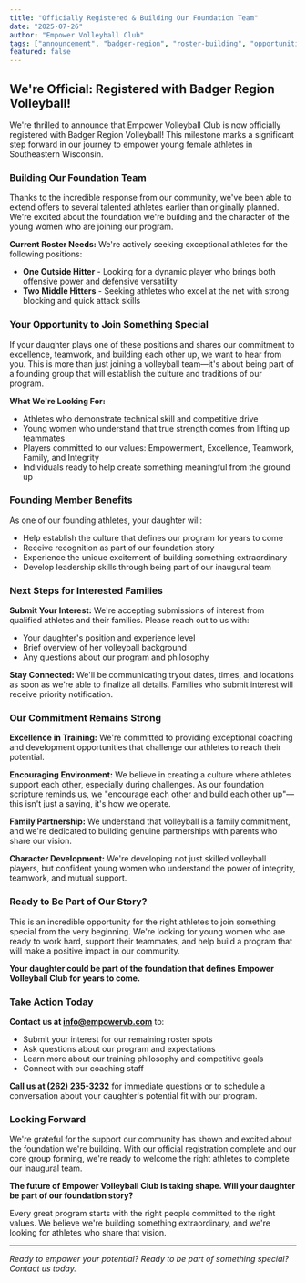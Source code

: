```yaml
---
title: "Officially Registered & Building Our Foundation Team"
date: "2025-07-26"
author: "Empower Volleyball Club"
tags: ["announcement", "badger-region", "roster-building", "opportunities", "foundation"]
featured: false
---
```


## We're Official: Registered with Badger Region Volleyball!

We're thrilled to announce that Empower Volleyball Club is now officially registered with Badger Region Volleyball! This milestone marks a significant step forward in our journey to empower young female athletes in Southeastern Wisconsin.

### Building Our Foundation Team

Thanks to the incredible response from our community, we've been able to extend offers to several talented athletes earlier than originally planned. We're excited about the foundation we're building and the character of the young women who are joining our program.

**Current Roster Needs:**
We're actively seeking exceptional athletes for the following positions:
- **One Outside Hitter** - Looking for a dynamic player who brings both offensive power and defensive versatility
- **Two Middle Hitters** - Seeking athletes who excel at the net with strong blocking and quick attack skills

### Your Opportunity to Join Something Special

If your daughter plays one of these positions and shares our commitment to excellence, teamwork, and building each other up, we want to hear from you. This is more than just joining a volleyball team—it's about being part of a founding group that will establish the culture and traditions of our program.

**What We're Looking For:**
- Athletes who demonstrate technical skill and competitive drive
- Young women who understand that true strength comes from lifting up teammates
- Players committed to our values: Empowerment, Excellence, Teamwork, Family, and Integrity
- Individuals ready to help create something meaningful from the ground up

### Founding Member Benefits

As one of our founding athletes, your daughter will:
- Help establish the culture that defines our program for years to come
- Receive recognition as part of our foundation story
- Experience the unique excitement of building something extraordinary
- Develop leadership skills through being part of our inaugural team

### Next Steps for Interested Families

**Submit Your Interest:**
We're accepting submissions of interest from qualified athletes and their families. Please reach out to us with:
- Your daughter's position and experience level
- Brief overview of her volleyball background
- Any questions about our program and philosophy

**Stay Connected:**
We'll be communicating tryout dates, times, and locations as soon as we're able to finalize all details. Families who submit interest will receive priority notification.

### Our Commitment Remains Strong

**Excellence in Training:** We're committed to providing exceptional coaching and development opportunities that challenge our athletes to reach their potential.

**Encouraging Environment:** We believe in creating a culture where athletes support each other, especially during challenges. As our foundation scripture reminds us, we "encourage each other and build each other up"—this isn't just a saying, it's how we operate.

**Family Partnership:** We understand that volleyball is a family commitment, and we're dedicated to building genuine partnerships with parents who share our vision.

**Character Development:** We're developing not just skilled volleyball players, but confident young women who understand the power of integrity, teamwork, and mutual support.

### Ready to Be Part of Our Story?

This is an incredible opportunity for the right athletes to join something special from the very beginning. We're looking for young women who are ready to work hard, support their teammates, and help build a program that will make a positive impact in our community.

**Your daughter could be part of the foundation that defines Empower Volleyball Club for years to come.**

### Take Action Today

**Contact us at [info@empowervb.com](mailto:info@empowervb.com)** to:
- Submit your interest for our remaining roster spots
- Ask questions about our program and expectations
- Learn more about our training philosophy and competitive goals
- Connect with our coaching staff

**Call us at [(262) 235-3232](tel:2622353232)** for immediate questions or to schedule a conversation about your daughter's potential fit with our program.

### Looking Forward

We're grateful for the support our community has shown and excited about the foundation we're building. With our official registration complete and our core group forming, we're ready to welcome the right athletes to complete our inaugural team.

**The future of Empower Volleyball Club is taking shape. Will your daughter be part of our foundation story?**

Every great program starts with the right people committed to the right values. We believe we're building something extraordinary, and we're looking for athletes who share that vision.

---

*Ready to empower your potential? Ready to be part of something special? Contact us today.* 